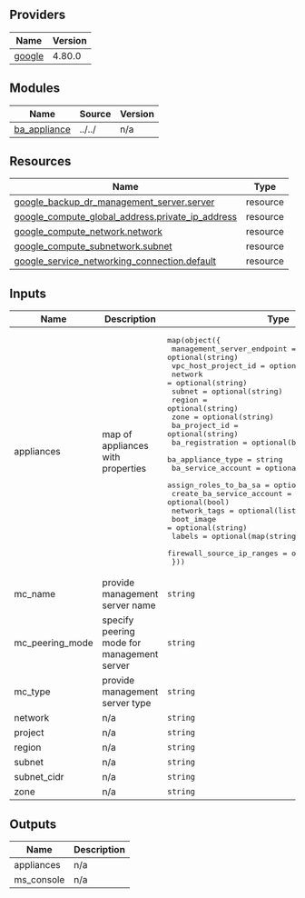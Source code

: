## Providers

| Name | Version |
|------|---------|
| <a name="provider_google"></a> [google](#provider\_google) | 4.80.0 |

## Modules

| Name | Source | Version |
|------|--------|---------|
| <a name="module_ba_appliance"></a> [ba\_appliance](#module\_ba\_appliance) | ../../ | n/a |

## Resources

| Name | Type |
|------|------|
| [google_backup_dr_management_server.server](https://registry.terraform.io/providers/hashicorp/google-beta/latest/docs/resources/backup_dr_management_server) | resource |
| [google_compute_global_address.private_ip_address](https://registry.terraform.io/providers/hashicorp/google-beta/latest/docs/resources/compute_global_address) | resource |
| [google_compute_network.network](https://registry.terraform.io/providers/hashicorp/google-beta/latest/docs/resources/compute_network) | resource |
| [google_compute_subnetwork.subnet](https://registry.terraform.io/providers/hashicorp/google-beta/latest/docs/resources/compute_subnetwork) | resource |
| [google_service_networking_connection.default](https://registry.terraform.io/providers/hashicorp/google-beta/latest/docs/resources/service_networking_connection) | resource |

<!-- BEGINNING OF PRE-COMMIT-TERRAFORM DOCS HOOK -->
## Inputs

| Name | Description | Type | Default | Required |
|------|-------------|------|---------|:--------:|
| appliances | map of appliances with properties | <pre>map(object({<br>    management_server_endpoint = optional(string)<br>    vpc_host_project_id        = optional(string)<br>    network                    = optional(string)<br>    subnet                     = optional(string)<br>    region                     = optional(string)<br>    zone                       = optional(string)<br>    ba_project_id              = optional(string)<br>    ba_registration            = optional(bool)<br>    ba_appliance_type          = string<br>    ba_service_account         = optional(string)<br>    assign_roles_to_ba_sa      = optional(bool)<br>    create_ba_service_account  = optional(bool)<br>    network_tags                    = optional(list(string))<br>    boot_image                 = optional(string)<br>    labels                     = optional(map(string))<br>    firewall_source_ip_ranges  = optional(list(string))<br>  }))</pre> | `{}` | no |
| mc\_name | provide management server name | `string` | `"ms-console"` | no |
| mc\_peering\_mode | specify peering mode for management server | `string` | `"PRIVATE_SERVICE_ACCESS"` | no |
| mc\_type | provide management server type | `string` | `"BACKUP_RESTORE"` | no |
| network | n/a | `string` | `"custom-network"` | no |
| project | n/a | `string` | n/a | yes |
| region | n/a | `string` | n/a | yes |
| subnet | n/a | `string` | `"custom-network"` | no |
| subnet\_cidr | n/a | `string` | `"10.20.0.0/16"` | no |
| zone | n/a | `string` | n/a | yes |

## Outputs

| Name | Description |
|------|-------------|
| appliances | n/a |
| ms\_console | n/a |

<!-- END OF PRE-COMMIT-TERRAFORM DOCS HOOK -->